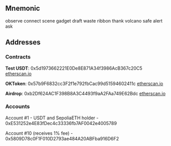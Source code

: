 ## Mnemonic
observe connect scene gadget draft waste ribbon thank volcano safe alert ask

## Addresses
### Contracts
**Test USDT**:
0x5d1973662221E0De8E871A34f3986AcB367c20C5
[etherscan.io](https://sepolia.etherscan.io/address/0x5d1973662221E0De8E871A34f3986AcB367c20C5)

**OKToken**:
0x57b9F6832cc3F2f1e792fbCac99d51594602411c
[etherscan.io](https://sepolia.etherscan.io/address/0x57b9F6832cc3F2f1e792fbCac99d51594602411c)

**Airdrop**:
0xb2Df624AC1F398B8A3C4493f9aA2FAa749E62Bdc
[etherscan.io](https://sepolia.etherscan.io/address/0xb2Df624AC1F398B8A3C4493f9aA2FAa749E62Bdc)

### Accounts
Account #1 - USDT and SepoliaETH holder - 0xE531252e4E83fDec4c33336fb7AF0042e4005789

Account #10 (receives 1% fee) - 0x5809D78c0F1F010D2793ae484A20ABFba916D6F2


